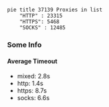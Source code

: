 
```mermaid
pie title 37139 Proxies in list
    "HTTP" : 23315
    "HTTPS": 5468
    "SOCKS" : 12485
```

### Some Info
#### Average Timeout

- mixed: 2.8s
- http: 1.4s
- https: 8.7s
- socks: 6.6s